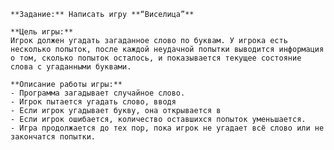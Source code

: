 	**Задание:** Написать игру **“Виселица”**
	
	**Цель игры:**
	Игрок должен угадать загаданное слово по буквам. У игрока есть несколько попыток, после каждой неудачной попытки выводится информация о том, сколько попыток осталось, и показывается текущее состояние слова с угаданными буквами.
	
	**Описание работы игры:**
	- Программа загадывает случайное слово.
	- Игрок пытается угадать слово, вводя 
	- Если игрок угадывает букву, она открывается в 
	- Если игрок ошибается, количество оставшихся попыток уменьшается.
	- Игра продолжается до тех пор, пока игрок не угадает всё слово или не закончатся попытки.